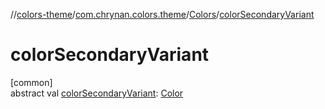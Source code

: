 //[colors-theme](../../../index.md)/[com.chrynan.colors.theme](../index.md)/[Colors](index.md)/[colorSecondaryVariant](color-secondary-variant.md)

# colorSecondaryVariant

[common]\
abstract val [colorSecondaryVariant](color-secondary-variant.md): [Color](../../../../colors-core/colors-core/com.chrynan.colors/-color/index.md)
